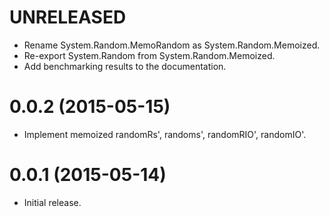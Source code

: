 # UNRELEASED

* Rename System.Random.MemoRandom as System.Random.Memoized.
* Re-export System.Random from System.Random.Memoized.
* Add benchmarking results to the documentation.

# 0.0.2 (2015-05-15)

* Implement memoized randomRs', randoms', randomRIO', randomIO'.

# 0.0.1 (2015-05-14)

* Initial release.
